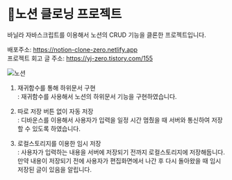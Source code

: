 # 📖노션 클로닝 프로젝트
바닐라 자바스크립트를 이용해서 노션의 CRUD 기능을 클론한 프로젝트입니다.

배포주소: https://notion-clone-zero.netlify.app  
프로젝트 회고 글 주소: https://yj-zero.tistory.com/155  


![노션](https://user-images.githubusercontent.com/107309247/218081499-320425e4-73b5-4086-ae1c-9f8df91d1d95.gif)


1. 재귀함수를 통해 하위문서 구현<br />
: 재귀함수를 사용해서 노션의 하위문서 기능을 구현하였습니다.

2. 따로 저장 버튼 없이 자동 저장<br />
: 디바운스를 이용해서 사용자가 입력을 일정 시간 멈췄을 때 서버와 통신하여 저장할 수 있도록 하였습니다.

3. 로컬스토리지를 이용한 임시 저장<br />
: 사용자가 입력하는 내용을 서버에 저장되기 전까지 로컬스토리지에 저장해둡니다. 만약 내용이 저장되기 전에 사용자가 편집화면에서 나간 후 다시 돌아왔을 때 임시저장된 글이 있음을 알립니다.
